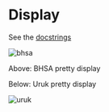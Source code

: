 # Display

See the [docstrings](../apidocs/html/tf/applib/display.html)

![bhsa](../images/bhsa-example.png)

Above: BHSA pretty display

Below: Uruk pretty display

![uruk](../images/uruk-example.png)
